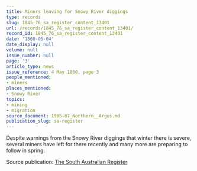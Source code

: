 ```yaml
---
title: Miners leaving for Snowy River diggings
type: records
slug: 1845_76_sa_register_content_13401
url: /records/1845_76_sa_register_content_13401/
record_id: 1845_76_sa_register_content_13401
date: '1860-05-04'
date_display: null
volume: null
issue_number: null
page: '3'
article_type: news
issue_reference: 4 May 1860, page 3
people_mentioned:
- miners
places_mentioned:
- Snowy River
topics:
- mining
- migration
source_document: 1985-87_Northern__Argus.md
publication_slug: sa-register
---
```


Despite warnings from the Snowy River diggings that winter there is severe, several miners have left for there recently and many more are preparing to follow in spring.

Source publication: [The South Australian Register](/publications/sa-register/)
